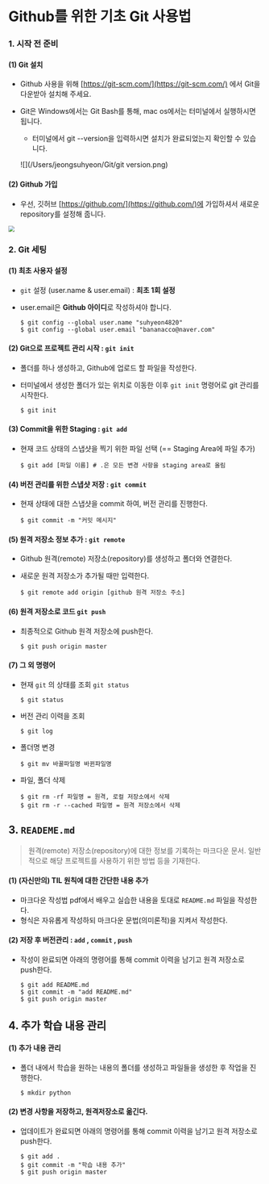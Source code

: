 # Github를 위한 기초 Git 사용법

### 1. 시작 전 준비

#### (1) Git 설치

- Github 사용을 위해 [https://git-scm.com/](https://git-scm.com/) 에서 Git을 다운받아 설치해 주세요.

- Git은 Windows에서는 Git Bash를 통해, mac os에서는 터미널에서 실행하시면 됩니다.

  -  터미널에서 git --version을 입력하시면 설치가 완료되었는지 확인할 수 있습니다.

    ![](/Users/jeongsuhyeon/Git/git version.png)

#### (2) Github 가입

- 우선, 깃허브 [https://github.com/](https://github.com/)에 가입하셔서 새로운 repository를 설정해 줍니다.

<img src="/Users/jeongsuhyeon/Git/new repository.PNG" style="zoom:75%;" />



### 2.  Git 세팅

#### (1) 최초 사용자 설정

- `git` 설정 (user.name & user.email) : **최초 1회 설정**

- user.email은  **Github 아이디**로 작성하셔야 합니다.

  ```shell
  $ git config --global user.name "suhyeon4820"
  $ git config --global user.email "bananacco@naver.com"
  ```

  

#### (2) Git으로 프로젝트 관리 시작 : `git init`

- 폴더를 하나 생성하고, Github에 업로드 할 파일을 작성한다. 

- 터미널에서 생성한 폴더가 있는 위치로 이동한 이후 `git init` 명령어로 git 관리를 시작한다.

  ```shell
  $ git init
  ```

  

#### (3) Commit을 위한 Staging : `git add`

- 현재 코드 상태의 스냅샷을 찍기 위한 파일 선택 (== Staging Area에 파일 추가)

  ```shell
  $ git add [파일 이름] # .은 모든 변경 사항을 staging area로 올림
  ```



####  (4) 버전 관리를 위한 스냅샷 저장 : `git commit`

- 현재 상태에 대한 스냅샷을 commit 하여, 버전 관리를 진행한다.

  ```shell
  $ git commit -m "커밋 메시지"
  ```

  

#### (5)  원격 저장소 정보 추가 : `git remote`

- Github 원격(remote) 저장소(repository)를 생성하고 폴더와 연결한다.

- 새로운 원격 저장소가 추가될 때만 입력한다.

  ```shell
  $ git remote add origin [github 원격 저장소 주소]
  ```



#### (6) 원격 저장소로 코드 `git push`

- 최종적으로 Github 원격 저장소에 push한다.

  ```shell
  $ git push origin master
  ```

  

#### (7) 그 외 명령어

- 현재 `git` 의 상태를 조회 `git status`

   ```shell
  $ git status
  ```

- 버전 관리 이력을 조회

  ```shell
  $ git log
  ```


- 폴더명 변경

  ```shell
  $ git mv 바꿀파일명 바뀐파일명
  ```

- 파일, 폴더 삭제

  ```
  $ git rm -rf 파일명 = 원격, 로컬 저장소에서 삭제
  $ git rm -r --cached 파일명 = 원격 저장소에서 삭제
  ```

##  3. `READEME.md`

> 원격(remote) 저장소(repository)에 대한 정보를 기록하는 마크다운 문서. 일반적으로 해당 프로젝트를 사용하기 위한 방법 등을 기재한다.



#### (1) (자신만의) TIL 원칙에 대한 간단한 내용 추가

- 마크다운 작성법 pdf에서 배우고 실습한 내용을 토대로 `README.md` 파일을 작성한다.
- 형식은 자유롭게 작성하되 마크다운 문법(의미론적)을 지켜서 작성한다.



#### (2) 저장 후 버전관리 : `add` , `commit` , `push`

- 작성이 완료되면 아래의 명령어를 통해 commit 이력을 남기고 원격 저장소로 push한다.

  ```shell
  $ git add README.md
  $ git commit -m "add README.md"
  $ git push origin master
  ```

  

## 4. 추가 학습 내용 관리

#### (1) 추가 내용 관리

- 폴더 내에서 학습을 원하는 내용의 폴더를 생성하고 파일들을 생성한 후 작업을 진행한다.

  ```shell
  $ mkdir python
  ```

#### (2) 변경 사항을 저장하고, 원격저장소로 옮긴다.

- 업데이트가 완료되면 아래의 명령어를 통해 commit 이력을 남기고 원격 저장소로 push한다.

  ```shell
  $ git add .
  $ git commit -m "학습 내용 추가"
  $ git push origin master
  ```

  